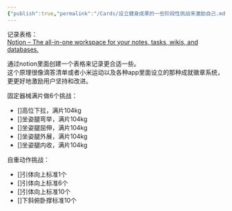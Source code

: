 ```yaml
---
{"publish":true,"permalink":"/Cards/设立健身成果的一些阶段性挑战来激励自己.md","title":"设立健身成果的一些阶段性挑战来激励自己","created":"2022-12-16","modified":"2023-03-14","published":"2025-07-12T18:53:46.880+08:00","cssclasses":""}
---
```



记录表格：  
[Notion – The all-in-one workspace for your notes, tasks, wikis, and databases.](https://www.notion.so/oldwinter/100fa441452d46e0885818b6aa85f99b?v=7d6d799b11b54491b12f79080cb474b6)

通过notion里面创建一个表格来记录更合适一些。  
这个原理很像滴答清单或者小米运动以及各种app里面设立的那种成就徽章系统，更更好地激励用户坚持和改进。

固定器械满片做6个挑战：

- []高位下拉，满片104kg
- []坐姿腿弯举，满片104kg
- []坐姿腿屈伸，满片104kg
- []坐姿腿外展，满片104kg
- []坐姿腿内收，满片104kg

自重动作挑战：

- []引体向上标准1个
- []引体向上标准6个
- []引体向上标准10个
- []下斜俯卧撑标准10个
